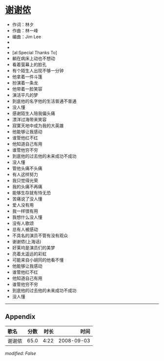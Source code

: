 # [谢谢侬](https://music.163.com/song?id=409941733)

* 作词：林夕
* 作曲：林一峰
* 编曲：Jim Lee
*
*
* [al:Special Thanks To]
* 躺在病床上动也不想动
* 看着萤幕上的脸孔
* 有个陌生人出现不够一分钟
* 他拿着一件斗篷
* 扮演着一条龙
* 他带着一脸笑容
* 演活平凡的梦
* 到底他的名字他的生活普通不普通
* 没人懂
* 感谢陌生人陪我偏头痛
* 漂洋过海带来笑容
* 寂寞天地中成为我的大英雄
* 他能够让我感动
* 谁管他红不红
* 他知道自己有用
* 谁管他穷不穷
* 到底他的过去他的未来成功不成功
* 没人懂
* 管他头痛不头痛
* 有人这样努力
* 我只觉得光荣
* 我的头痛不再痛
* 能够生存就有恃无恐
* 苦痛说了没人懂
* 爱人没有用
* 我一样很有用
* 我想什么没人懂
* 没有人歌颂
* 总有人被感动
* 不具名的演员不管有没有观众
* 谢谢侬(上海话)
* 好莱坞是演员们的美梦
* 亮着太遥远的彩虹
* 可能来自小胡同的他看不懂
* 他能够让我感动
* 谁管他红不红
* 他知道自己有用
* 谁管他穷不穷
* 到底他的过去他的未来成功不成功
* 没人懂


---

## Appendix

|歌名|分数|时长|时间|
|:---|:---:|---:|---:|
|谢谢侬|65.0|4:22|2008-09-03

*modified: False*